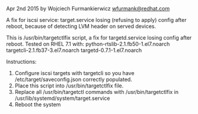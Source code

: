 
Apr 2nd 2015 by Wojciech Furmankierwicz wfurmank@redhat.com

A fix for iscsi service: target.service losing (refusing to apply) config after reboot,
because of detecting LVM header on served devices.

This is /usr/bin/targetctlfix script, a fix for targetd.service losing config after reboot.
Tested on RHEL 7.1 with:
  python-rtslib-2.1.fb50-1.el7.noarch
  targetcli-2.1.fb37-3.el7.noarch
  targetd-0.7.1-1.el7.noarch

Instructions:
1. Configure iscsi targets with targetcli so you have /etc/target/saveconfig.json correctly populated.
2. Place this script into /usr/bin/targetctlfix file.
3. Replace all /usr/bin/targetctl commands with /usr/bin/targetctlfix in /usr/lib/systemd/system/target.service
4. Reboot the system
